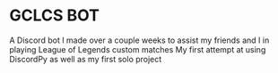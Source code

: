 # GCLCS BOT

A Discord bot I made over a couple weeks to assist my friends and I in playing League of Legends custom matches
My first attempt at using DiscordPy as well as my first solo project
